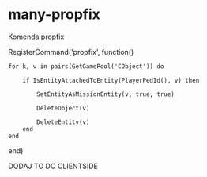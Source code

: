 # many-propfix
Komenda propfix

RegisterCommand('propfix', function()

    for k, v in pairs(GetGamePool('CObject')) do
    
        if IsEntityAttachedToEntity(PlayerPedId(), v) then
        
            SetEntityAsMissionEntity(v, true, true)
            
            DeleteObject(v)
            
            DeleteEntity(v)
        end
    end
end)

DODAJ TO DO CLIENTSIDE
